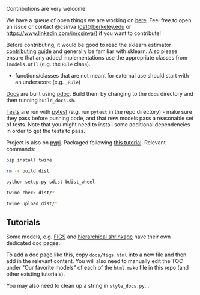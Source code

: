 Contributions are very welcome!

We have a queue of open things we are working on [here](https://github.com/csinva/imodels/projects/1). Feel free to open an issue or contact @csinva (cs1@berkeley.edu or https://www.linkedin.com/in/csinva/) if you want to contribute!

Before contributing, it would be good to read the sklearn estimator [contributing guide](https://scikit-learn.org/stable/developers/develop.html) and generally be familiar with sklearn. Also please ensure that any added implementations use the appropriate classes from `imodels.util` (e.g. the `Rule` class).
- functions/classes that are not meant for external use should start with an underscore (e.g. `_Rule`)  

[Docs](https://csinva.io/imodels/docs/) are built using [pdoc](https://pdoc3.github.io/pdoc/). Build them by changing to the `docs` directory and then running `build_docs.sh`.

[Tests](tests) are run with [pytest](https://docs.pytest.org/en/stable/) (e.g. run `pytest` in the repo directory) - make sure they pass before pushing code, and that new models pass a reasonable set of tests. Note that you might need to install some additional dependencies in order to get the tests to pass.

Project is also on [pypi](https://pypi.org/project/imodels/). Packaged following [this tutorial](https://realpython.com/pypi-publish-python-package/). Relevant commands:
```bash
pip install twine

rm -r build dist

python setup.py sdist bdist_wheel

twine check dist/*

twine upload dist/*
```


## Tutorials

Some models, e.g. [FIGS](https://csinva.io/imodels/figs.html) and [hierarchical shrinkage](https://csinva.io/imodels/shrinkage.html) have their own dedicated doc pages.

To add a doc page like this, copy `docs/figs.html` into a new file and then add in the relevant content. You will also need to manually edit the TOC under "Our favorite models" of each of the `html.mako` file in this repo (and other existing tutorials).

You may also need to clean up a string in `style_docs.py`...